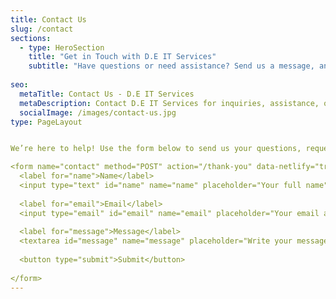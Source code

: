 ```yaml
---
title: Contact Us
slug: /contact
sections:
  - type: HeroSection
    title: "Get in Touch with D.E IT Services"
    subtitle: "Have questions or need assistance? Send us a message, and we’ll get back to you promptly."
    
seo:
  metaTitle: Contact Us - D.E IT Services
  metaDescription: Contact D.E IT Services for inquiries, assistance, or to learn more about our solutions.
  socialImage: /images/contact-us.jpg
type: PageLayout


We’re here to help! Use the form below to send us your questions, requests, or feedback.

<form name="contact" method="POST" action="/thank-you" data-netlify="true" data-netlify-honeypot="bot-field">
  <label for="name">Name</label>
  <input type="text" id="name" name="name" placeholder="Your full name" required>
  
  <label for="email">Email</label>
  <input type="email" id="email" name="email" placeholder="Your email address" required>
  
  <label for="message">Message</label>
  <textarea id="message" name="message" placeholder="Write your message here..." rows="6" required></textarea>
  
  <button type="submit">Submit</button>
  
</form>
---
```

